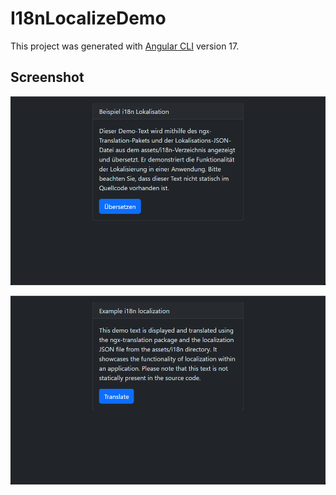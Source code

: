# I18nLocalizeDemo

This project was generated with [Angular CLI](https://github.com/angular/angular-cli) version 17.

## Screenshot

![Screenshot](/src/assets/screenshot_de.png)

![Screenshot](/src/assets/screenshot_en.png)
